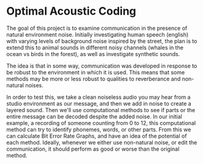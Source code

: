 # Optimal Acoustic Coding

The goal of this project is to examine communication in the presence of natural environment noise. Initially investigating human speech (english) with varying levels of background noise inspired by the street, the plan is to extend this to animal sounds in different noisy channels (whales in the ocean vs birds in the forest), as well as investigate synthetic sounds. 

The idea is that in some way, communication was developed in response to be robust to the environment in which it is used. This means that some methods may be more or less robust to qualities to reverberance and non-natural noises.

In order to test this, we take a clean noiseless audio you may hear from a studio environment as our message, and then we add in noise to create a layered sound. Then we'll use computational methods to see if parts or the entire message can be decoded despite the added noise. In our initial example, a recording of someone counting from 0 to 12, this computational method can try to identify phonemes, words, or other parts. From this we can calculate Bit Error Rate Graphs, and have an idea of the potential of each method. Ideally, whenever we either use non-natural noise, or edit the communication, it should perform as good or worse than the original method.
